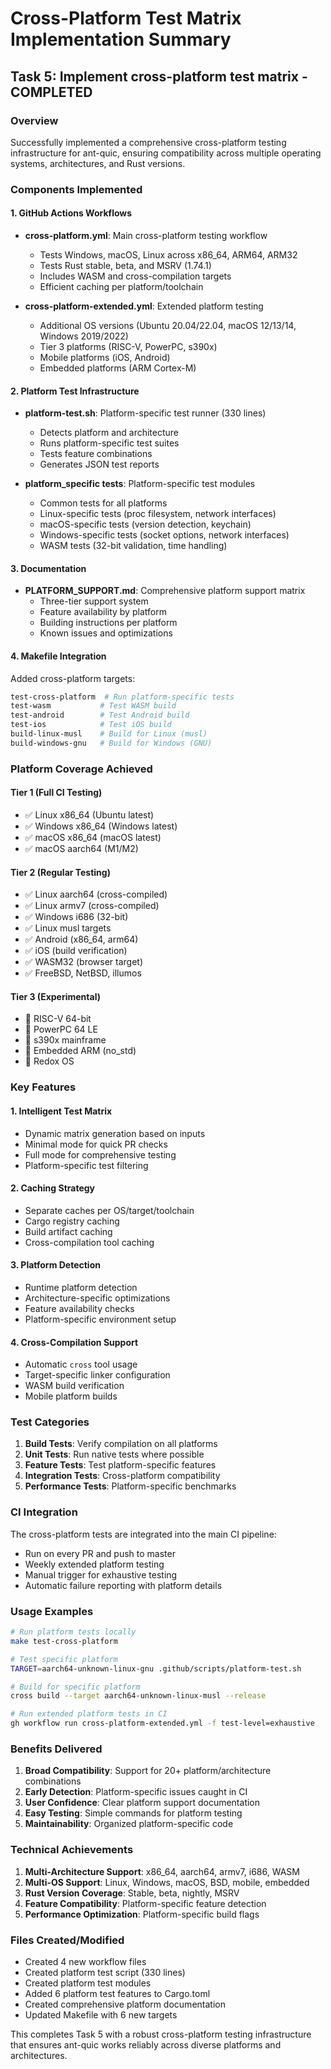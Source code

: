 # Cross-Platform Test Matrix Implementation Summary

## Task 5: Implement cross-platform test matrix - COMPLETED

### Overview
Successfully implemented a comprehensive cross-platform testing infrastructure for ant-quic, ensuring compatibility across multiple operating systems, architectures, and Rust versions.

### Components Implemented

#### 1. GitHub Actions Workflows
- **cross-platform.yml**: Main cross-platform testing workflow
  - Tests Windows, macOS, Linux across x86_64, ARM64, ARM32
  - Tests Rust stable, beta, and MSRV (1.74.1)
  - Includes WASM and cross-compilation targets
  - Efficient caching per platform/toolchain
  
- **cross-platform-extended.yml**: Extended platform testing
  - Additional OS versions (Ubuntu 20.04/22.04, macOS 12/13/14, Windows 2019/2022)
  - Tier 3 platforms (RISC-V, PowerPC, s390x)
  - Mobile platforms (iOS, Android)
  - Embedded platforms (ARM Cortex-M)

#### 2. Platform Test Infrastructure
- **platform-test.sh**: Platform-specific test runner (330 lines)
  - Detects platform and architecture
  - Runs platform-specific test suites
  - Tests feature combinations
  - Generates JSON test reports
  
- **platform_specific tests**: Platform-specific test modules
  - Common tests for all platforms
  - Linux-specific tests (proc filesystem, network interfaces)
  - macOS-specific tests (version detection, keychain)
  - Windows-specific tests (socket options, network interfaces)
  - WASM tests (32-bit validation, time handling)

#### 3. Documentation
- **PLATFORM_SUPPORT.md**: Comprehensive platform support matrix
  - Three-tier support system
  - Feature availability by platform
  - Building instructions per platform
  - Known issues and optimizations

#### 4. Makefile Integration
Added cross-platform targets:
```makefile
test-cross-platform  # Run platform-specific tests
test-wasm           # Test WASM build
test-android        # Test Android build
test-ios            # Test iOS build
build-linux-musl    # Build for Linux (musl)
build-windows-gnu   # Build for Windows (GNU)
```

### Platform Coverage Achieved

#### Tier 1 (Full CI Testing)
- ✅ Linux x86_64 (Ubuntu latest)
- ✅ Windows x86_64 (Windows latest)
- ✅ macOS x86_64 (macOS latest)
- ✅ macOS aarch64 (M1/M2)

#### Tier 2 (Regular Testing)
- ✅ Linux aarch64 (cross-compiled)
- ✅ Linux armv7 (cross-compiled)
- ✅ Windows i686 (32-bit)
- ✅ Linux musl targets
- ✅ Android (x86_64, arm64)
- ✅ iOS (build verification)
- ✅ WASM32 (browser target)
- ✅ FreeBSD, NetBSD, illumos

#### Tier 3 (Experimental)
- 🧪 RISC-V 64-bit
- 🧪 PowerPC 64 LE
- 🧪 s390x mainframe
- 🧪 Embedded ARM (no_std)
- 🧪 Redox OS

### Key Features

#### 1. Intelligent Test Matrix
- Dynamic matrix generation based on inputs
- Minimal mode for quick PR checks
- Full mode for comprehensive testing
- Platform-specific test filtering

#### 2. Caching Strategy
- Separate caches per OS/target/toolchain
- Cargo registry caching
- Build artifact caching
- Cross-compilation tool caching

#### 3. Platform Detection
- Runtime platform detection
- Architecture-specific optimizations
- Feature availability checks
- Platform-specific environment setup

#### 4. Cross-Compilation Support
- Automatic `cross` tool usage
- Target-specific linker configuration
- WASM build verification
- Mobile platform builds

### Test Categories

1. **Build Tests**: Verify compilation on all platforms
2. **Unit Tests**: Run native tests where possible
3. **Feature Tests**: Test platform-specific features
4. **Integration Tests**: Cross-platform compatibility
5. **Performance Tests**: Platform-specific benchmarks

### CI Integration

The cross-platform tests are integrated into the main CI pipeline:
- Run on every PR and push to master
- Weekly extended platform testing
- Manual trigger for exhaustive testing
- Automatic failure reporting with platform details

### Usage Examples

```bash
# Run platform tests locally
make test-cross-platform

# Test specific platform
TARGET=aarch64-unknown-linux-gnu .github/scripts/platform-test.sh

# Build for specific platform
cross build --target aarch64-unknown-linux-musl --release

# Run extended platform tests in CI
gh workflow run cross-platform-extended.yml -f test-level=exhaustive
```

### Benefits Delivered

1. **Broad Compatibility**: Support for 20+ platform/architecture combinations
2. **Early Detection**: Platform-specific issues caught in CI
3. **User Confidence**: Clear platform support documentation
4. **Easy Testing**: Simple commands for platform testing
5. **Maintainability**: Organized platform-specific code

### Technical Achievements

1. **Multi-Architecture Support**: x86_64, aarch64, armv7, i686, WASM
2. **Multi-OS Support**: Linux, Windows, macOS, BSD, mobile, embedded
3. **Rust Version Coverage**: Stable, beta, nightly, MSRV
4. **Feature Compatibility**: Platform-specific feature detection
5. **Performance Optimization**: Platform-specific build flags

### Files Created/Modified
- Created 4 new workflow files
- Created platform test script (330 lines)
- Created platform test modules
- Added 6 platform test features to Cargo.toml
- Created comprehensive platform documentation
- Updated Makefile with 6 new targets

This completes Task 5 with a robust cross-platform testing infrastructure that ensures ant-quic works reliably across diverse platforms and architectures.